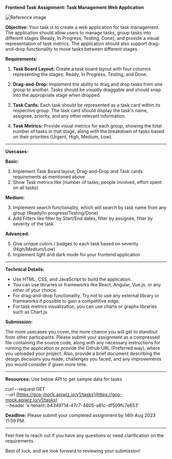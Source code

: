 **Frontend Task Assignment: Task Management Web Application**


![Reference image](https://gcp-developer-acme-api.apiwiz.io/v2/image-v2/client-1/5e4d89a6/1-fk-6-d-iw-pb-n-lr-ks-19t-m-ll7-wa-2x-1cZDIOG6xWER9FMYr_ObS.webp?type=s3)


**Objective:** Your task is to create a web application for task management. The application should allow users to manage tasks, group tasks into different stages (Ready, In Progress, Testing, Done), and provide a visual representation of task metrics. The application should also support drag-and-drop functionality to move tasks between different stages.

**Requirements:**

1.  **Task Board Layout:** Create a task board layout with four columns representing the stages: Ready, In Progress, Testing, and Done.
    
2.  **Drag-and-Drop:** Implement the ability to drag and drop tasks from one group to another. Tasks should be visually draggable and should snap into the appropriate stage when dropped.
    
3.  **Task Cards:** Each task should be represented as a task card within its respective group. The task card should display the task's name, assignee, priority, and any other relevant information.
    
4.  **Task Metrics:** Provide visual metrics for each group, showing the total number of tasks in that stage, along with the breakdown of tasks based on their priorities (Urgent, High, Medium, Low).

---

**Usecases:**

 **Basic:**
 
 1. Implement Task Board layout, Drag-and-Drop and Task cards requirements as mentioned above
 2. Show Task metrics like (number of tasks, people involved, effort spent on all tasks)
 
  **Medium:**

3. Implement search functionality, which will search by task name from any group (Ready/In progress/Testing/Done)
4. Add Filters like filter by Start/End dates, filter by assignee, filter by severity of the task

 **Advanced:**

5. Give unique colors / badges to each task based on severity (High/Medium/Low)
6. Implement light and dark mode for your frontend application

---
**Technical Details:**

-   Use HTML, CSS, and JavaScript to build the application.
-   You can use libraries or frameworks like React, Angular, Vue.js, or any other of your choice.
-   For drag-and-drop functionality, Try not to use any external library or frameworks if possible to gain a competitive edge.
-   For task metrics visualization, you can use charts or graphs libraries such as Chart.js.

**Submission:**

The more usecases you cover, the more chance you will get to standout from other participants. Please submit your assignment as a compressed file containing the source code, along with any necessary instructions for running the application or provide the Github URL (Preferred way), where you uploaded your project. Also, provide a brief document describing the design decisions you made, challenges you faced, and any improvements you would consider if given more time.

---
**Resources:**
Use below API to get sample data for tasks

   curl --request GET \
  --url [https://gcp-mock.apiwiz.io/v1/tasks](https://gcp-mock.apiwiz.io/v1/tasks) \
  --header 'x-tenant: b4349714-47c7-4605-a81c-df509fc7e653'


**Deadline:** Please submit your completed assignment by 14th Aug 2023 11:59 PM.

---
Feel free to reach out if you have any questions or need clarification on the requirements.

Best of luck, and we look forward to reviewing your submission!

